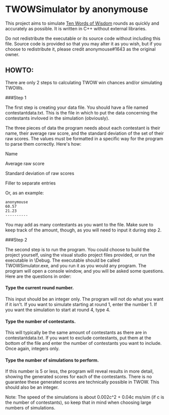 # TWOWSimulator by anonymouse

This project aims to simulate [Ten Words of Wisdom](https://www.youtube.com/watch?v=S64R-_LVHuY) rounds as quickly and accurately as possible. It is written in C++ without external libraries.

Do not redistribute the executable or its source code without including this file. Source code is provided so that you may alter it as you wish, but if you choose to redistribute it, please credit anonymouse#1643 as the original owner.

## HOWTO:
There are only 2 steps to calculating TWOW win chances and/or simulating TWOWs.

###Step 1

The first step is creating your data file. You should have a file named contestantdata.txt. This is the file in which to put the data concerning the contestants invloved in the simulation (obviously).

The three pieces of data the program needs about each contestant is their name, their average raw score, and the standard deviation of the set of their raw scores. The values must be formatted in a specific way for the program to parse them correctly. Here's how:

Name

Average raw score

Standard deviation of raw scores

Filler to separate entries

Or, as an example:

```
anonymouse
60.57
21.23
----------
```

You may add as many contestants as you want to the file. Make sure to keep track of the amount, though, as you will need to input it during step 2.

###Step 2

The second step is to run the program. You could choose to build the project yourself, using the visual studio project files provided, or run the executable in \Debug. The executable should be called TWOWSimulator.exe, and you run it as you would any program. The program will open a console window, and you will be asked some questions. Here are the questions in order:

#### Type the current round number. 
This input should be an integer only. The program will not do what you want if it isn't. If you want to simulate starting at round 1, enter the number 1. If you want the simulation to start at round 4, type 4.

#### Type the number of contestants.
This will typically be the same amount of contestants as there are in contestantdata.txt. If you want to exclude contestants, put them at the bottom of the file and enter the number of contestants you want to include. Once again, integers only.

#### Type the number of simulations to perform.
If this number is 5 or less, the program will reveal results in more detail, showing the generated scores for each of the contestants. There is no guarantee these generated scores are technically possible in TWOW. This should also be an integer.

Note: The speed of the simulations is about 0.002c^2 + 0.04c ms/sim (if c is the number of contestants), so keep that in mind when choosing large numbers of simulations.